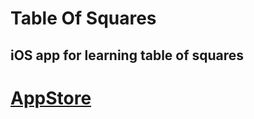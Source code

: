 # Table Of Squares
## iOS app for learning table of squares
# [AppStore](https://apps.apple.com/ru/app/id1467621527)
